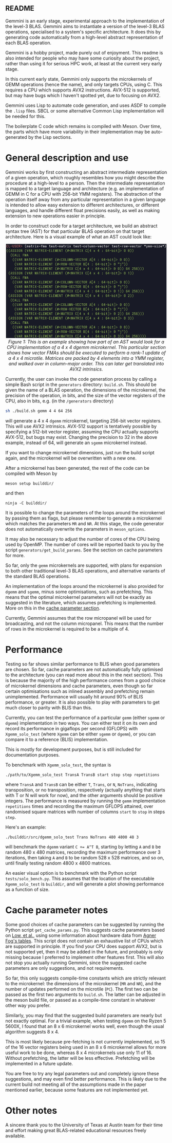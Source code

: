 ## README ##

Gemmini is an early stage, experimental approach to the implementation
of the level-3 BLAS.  Gemmini aims to instantiate a version of the
level-3 BLAS operations, specialised to a system's specific
architecture. It does this by generating code automatically from a
high-level abstract representation of each BLAS operation.

Gemmini is a hobby project, made purely out of enjoyment. This readme
is also intended for people who may have some curiosity about the
project, rather than using it for serious HPC work, at least at the
current very early stage.

In this current early state, Gemmini only supports the microkernels of
GEMM operations (hence the name), and only targets CPUs, using C. This
requires a CPU which supports AVX2 instructions. AVX-512 is supported,
but may have bugs which I haven't spotted yet, due to focusing on
AVX2.

Gemmini uses Lisp to automate code generation, and uses ASDF to
compile the `.lisp` files. SBCL or some alternative Common Lisp
implementation will be needed for this.

The boilerplate C code which remains is compiled with Meson. Over
time, the parts which have more variability in their implementation
may be auto-generated by the Lisp sections.

# General description and use #

Gemmini works by first constructing an abstract intermediate
representation of a given operation, which roughly resembles how you
might describe the procedure at a high-level to a person. Then the
intermediate representation is mapped to a target language and
architecture (e.g. an implementation of GEMM in C for a CPU with
256-bit YMM registers). The abstraction of the operation itself away
from any particular representation in a given language is intended to
allow easy extension to different architectures, or different
languages, and handle different float precisions easily, as well as
making extension to new operations easier in principle.

In order to construct code for a target architecture, we build an
abstract syntax tree (AST) for that particular BLAS operation on that
target architecture. Here is a visual example of what an AST could
look like:

<p align="center">
  <img src="images/CPU_example_AST.png" alt="CPU_AST" width="500"/>
  <br>
  <em>Figure 1: This is an example showing how part of an AST would look for a CPU implementation of a 4 x 4 dgemm microkernel. This particular section shows how vector FMAs should be executed to perform a rank-1 update of a 4 x 4 microtile. Matrices are packed by 4 elements into a YMM register, and walked over in column-major order. This can later get translated into AVX2 intrinsics.</em>
</p>

Currently, the user can invoke the code generation process by calling
a simple Bash script in the `generators` directory: `build.sh`. This
should be given the name of a BLAS operation, the dimensions of the
microkernel, the precision of the operation, in bits, and the size of
the vector registers of the CPU, also in bits, e.g. (in the
`/generators` directory)

```bash
sh ./build.sh gemm 4 4 64 256
```

will generate a 4 x 4 `dgemm` microkernel, targeting 256-bit vector
registers. This will use AVX2 intrinsics. AVX-512 support is
tentatively possible by specifying a 512-bit vector register, assuming
the CPU actually supports AVX-512, but bugs may exist. Changing the
precision to 32 in the above example, instead of 64, will generate an
`sgemm` microkernel instead.

If you want to change microkernel dimensions, just run the build
script again, and the microkernel will be overwritten with a new one.

After a microkernel has been generated, the rest of the code can be
compiled with Meson by 

```shell 
meson setup builddir/
```

and then

```shell
ninja -C builddir/
```

It is possible to change the parameters of the loops around the
microkernel by passing them as flags, but please remember to generate
a microkernel which matches the parameters `MR` and `NR`. At this
stage, the code generator does not automatically overwrite the
parameters in `meson_options`.

It may also be necessary to adjust the number of cores of the CPU
being used by OpenMP. The number of cores will be reported back to you
by the script `generators/get_build_params`. See the section on cache
parameters for more.

So far, only the `gemm` microkernels are supported, with plans for
expansion to both other traditional level-3 BLAS operations, and
alternative variants of the standard BLAS operations.

An implementation of the loops around the microkernel is also provided
for `dgemm` and `sgemm`, minus some optimisations, such as
prefetching. This means that the optimal microkernel parameters will
not be exactly as suggested in the literature, which assumes
prefetching is implemented. More on this in the [cache parameter
section](#Cache-section).

Currently, Gemmini assumes that the row micropanel will be used for
broadcasting, and not the column micropanel. This means that the
number of rows in the microkernel is required to be a multiple of 4.

# Performance #

Testing so far shows similar performance to BLIS when good parameters
are chosen. So far, cache parameters are not automatically fully
optimised to the architecture (you can read more about this in the
next section). This is because the majority of the high performance
comes from a good choice of microkernel dimensions and cache
parameters, even though so far certain optimisations such as inlined
assembly and prefetching remain unimplemented. Performance will
usually hit around 90% of BLIS performance, or greater. It is also
possible to play with parameters to get much closer to parity with
BLIS than this.

Currently, you can test the performance of a particular `gemm` (either
`sgemm` or `dgemm`) implementation in two ways. You can either test it
on its own and record its performance in gigaflops per second (GFLOPS)
with `Xgemm_solo_test` (where `Xgemm` can be either `sgemm` or
`dgemm`), or you can compare it to a reference (BLIS) implementation.

This is mostly for development purposes, but is still included for
documentation purposes.

To benchmark with `Xgemm_solo_test`, the syntax is

```shell
./path/to/Xgemm_solo_test TransA TransB start stop step repetitions
```

where `TransA` and `TransB` can be either `T`, `Trans`, or `N`,
`NoTrans`, indicating transposition, or no transposition, respectively
(actually anything that starts with T or N will work for now), and the
other arguments should be positive integers. The performance is
measured by running the `gemm` implementation `repetitions` times and
recording the maximum GFLOPS attained, over randomised square matrices
with number of columns `start` to `stop` in steps `step`.

Here's an example:

```shell
./builddir/src/dgemm_solo_test Trans NoTrans 480 4800 48 3
```

will benchmark the `dgemm` variant `C += A^T B`, starting by letting
`A` and `B` be random 480 x 480 matrices, recording the maximum
performance over 3 iterations, then taking `A` and `B` to be random
528 x 528 matrices, and so on, until finally testing random 4800 x
4800 matrices.

An easier visual option is to benchmark with the Python script
`tests/solo_bench.py`. This assumes that the location of the
executable `Xgemm_solo_test` is `builddir`, and will generate a plot
showing performance as a function of size.

# <a id="Cache-section"></a>Cache parameter notes #

Some good choices of cache parameters can be suggested by running the
Python script `get_cache_params.py`. This suggests cache parameters
based on [Low, et al.](https://dl.acm.org/doi/10.1145/2925987), using
some information about hardware data from [Agner Fog's
tables](https://www.agner.org/optimize/instruction_tables.pdf). This
script does not contain an exhaustive list of CPUs which are supported
in principle. If you find your CPU does support AVX2, but is not
supported yet, then it may be added in the future, and probably is
only missing because I preferred to implement other features
first. This will also not stop you actually running Gemmini, since the
suggested cache parameters are only suggestions, and not requirements.

So far, this only suggests compile-time constants which are strictly
relevant to the microkernel: the dimensions of the microkernel (`MR`
and `NR`), and the number of updates performed on the microtile
(`PC`). The first two can be passed as the first two arguments to
`build.sh`. The latter can be adjusted in the meson build file, or
passed as a compile-time constant in whatever other way you prefer.

Similarly, you may find that the suggested build parameters are nearly
but not exactly optimal. For a trivial example, when testing `dgemm`
on the Ryzen 5 5600X, I found that an 8 x 6 microkernel works well,
even though the usual algorithm suggests 8 x 4.

This is most likely because pre-fetching is not currently implemented,
so 15 of the 16 vector registers being used in an 8 x 6 microkernel
allows for more useful work to be done, whereas 8 x 4 microkernels use
only 11 of 16. Without prefetching, the latter will be less
effective. Prefetching will be implemented in a future update.

You are free to try any legal parameters out and completely ignore
these suggestions, and may even find better performance. This is
likely due to the current build not meeting all of the assumptions
made in the paper mentioned earlier, because some features are not
implemented yet.

# Other notes #

A sincere thank you to the University of Texas at Austin team for
their time and effort making great BLAS-related educational resources
freely available. 
